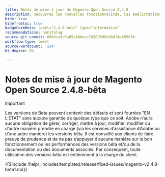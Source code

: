 ```yaml
---
title: Notes de mise à jour de Magento Open Source 2.4.8
description: Découvrez les nouvelles fonctionnalités, les améliorations, les correctifs de bogues et les problèmes connus de la version 2.4.8 du Magento Open Source.
hide: true
hidefromtoc: true
badgeCoreBeta: label="2.4.8-beta" type="informative"
recommendations: noCatalog
source-git-commit: 000dca3c6a85e480ece28289596dd88f4af058fb
workflow-type: tm+mt
source-wordcount: '114'
ht-degree: 0%

---
```



# Notes de mise à jour de Magento Open Source 2.4.8-bêta

>[!IMPORTANT]
>
>Les versions de Beta peuvent contenir des défauts et sont fournies &quot;EN L’ÉTAT&quot; sans aucune garantie de quelque type que ce soit. Adobe n’aura aucune obligation de gérer, corriger, mettre à jour, modifier, modifier ou d’autre manière prendre en charge (via les services d’assistance d’Adobe ou d’une autre manière) les versions bêta. Il est conseillé aux clients de faire preuve de prudence et de ne pas s’appuyer d’aucune manière sur le bon fonctionnement ou les performances des versions bêta et/ou de la documentation ou des documents associés. Par conséquent, toute utilisation des versions bêta est entièrement à la charge du client.

{{$include /help/_includes/templated/release/fixed-issues/magento-v2.4.8-beta1.md}}
